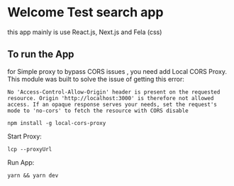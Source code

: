 # Welcome Test search app 

this app mainly is use React.js, Next.js and Fela (css) 


## To run the App

for Simple proxy to bypass CORS issues , you need add Local CORS Proxy. This module was built to solve the issue of getting this error:

```
No 'Access-Control-Allow-Origin' header is present on the requested resource. Origin 'http://localhost:3000' is therefore not allowed access. If an opaque response serves your needs, set the request's mode to 'no-cors' to fetch the resource with CORS disable
```
```
npm install -g local-cors-proxy
```
Start Proxy:

```
lcp --proxyUrl 
```
Run App:

```
yarn && yarn dev
```
